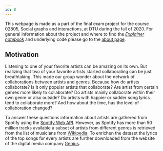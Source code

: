 ```yaml
---
id: 0
---
```


This webpage is made as a part of the final exam project for the course 02805, Social graphs and interactions, at DTU during the fall of 2020.
For general information about the project and where to find the [_Explainer notebook_](https://nbviewer.jupyter.org/github/andreas-kaae/socialgraphs2020_artists_collaborations_network/blob/main/main_TheExplainerNotebook.ipynb) and underlying code please go to the [about page](/about/).

## Motivation

Listening to one of your favorite artists can be amazing on its own.
But realizing that two of your favorite artists started collaborating can be just breathtaking.
This made our group wonder about the network of collaborations between artists and genres.
Because how do artists collaborate?
Is it only popular artists that collaborate?
Are artist from certain genres more likely to collaborate?
Do artists mainly collaborate within their own genre or also outside?
Do artists with happier or sadder song lyrics tend to collaborate more?
And how about the time, has the level of collaboration changed?

To answer these questions information about artists are gathered from Spotify using the [Spotify Web API](https://developer.spotify.com/documentation/web-api/quick-start/).
However, as Spotify has more than 50 million tracks available a subset of artists from different genres is retrieved from the list of musicians from [Wikipedia](https://en.wikipedia.org/wiki/Lists_of_musicians).
To enrichen the dataset the lyrics of the top songs for every artists are further downloaded from the website of the digital media company [Genius](https://genius.com/).
